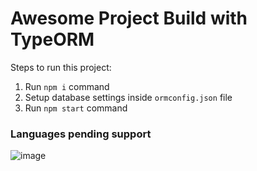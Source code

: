# Awesome Project Build with TypeORM

Steps to run this project:

1. Run `npm i` command
2. Setup database settings inside `ormconfig.json` file
3. Run `npm start` command

### Languages pending support
![image](https://user-images.githubusercontent.com/66286082/131763653-4581f22e-c32d-44c1-8c7d-5fefe02d2a5f.png)

